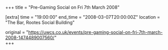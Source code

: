 +++
title = "Pre-Gaming Social on Fri 7th March 2008"

[extra]
time = "19:00:00"
end_time = "2008-03-07T20:00:00Z"
location = "The Bar, Rootes Social Building"

original = "https://uwcs.co.uk/events/pre-gaming-social-on-fri-7th-march-2008-1474489007560/"    
+++



